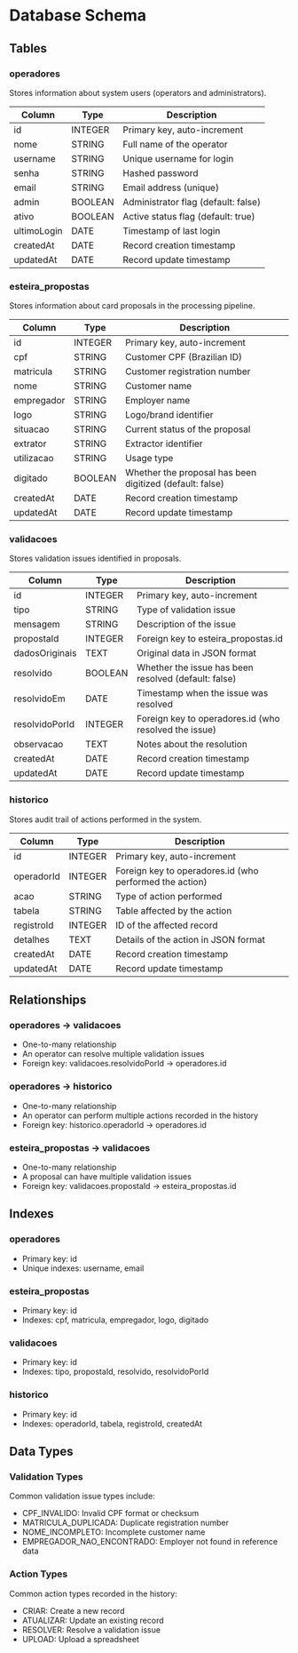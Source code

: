 # Database Schema

## Tables

### operadores

Stores information about system users (operators and administrators).

| Column | Type | Description |
|--------|------|-------------|
| id | INTEGER | Primary key, auto-increment |
| nome | STRING | Full name of the operator |
| username | STRING | Unique username for login |
| senha | STRING | Hashed password |
| email | STRING | Email address (unique) |
| admin | BOOLEAN | Administrator flag (default: false) |
| ativo | BOOLEAN | Active status flag (default: true) |
| ultimoLogin | DATE | Timestamp of last login |
| createdAt | DATE | Record creation timestamp |
| updatedAt | DATE | Record update timestamp |

### esteira_propostas

Stores information about card proposals in the processing pipeline.

| Column | Type | Description |
|--------|------|-------------|
| id | INTEGER | Primary key, auto-increment |
| cpf | STRING | Customer CPF (Brazilian ID) |
| matricula | STRING | Customer registration number |
| nome | STRING | Customer name |
| empregador | STRING | Employer name |
| logo | STRING | Logo/brand identifier |
| situacao | STRING | Current status of the proposal |
| extrator | STRING | Extractor identifier |
| utilizacao | STRING | Usage type |
| digitado | BOOLEAN | Whether the proposal has been digitized (default: false) |
| createdAt | DATE | Record creation timestamp |
| updatedAt | DATE | Record update timestamp |

### validacoes

Stores validation issues identified in proposals.

| Column | Type | Description |
|--------|------|-------------|
| id | INTEGER | Primary key, auto-increment |
| tipo | STRING | Type of validation issue |
| mensagem | STRING | Description of the issue |
| propostaId | INTEGER | Foreign key to esteira_propostas.id |
| dadosOriginais | TEXT | Original data in JSON format |
| resolvido | BOOLEAN | Whether the issue has been resolved (default: false) |
| resolvidoEm | DATE | Timestamp when the issue was resolved |
| resolvidoPorId | INTEGER | Foreign key to operadores.id (who resolved the issue) |
| observacao | TEXT | Notes about the resolution |
| createdAt | DATE | Record creation timestamp |
| updatedAt | DATE | Record update timestamp |

### historico

Stores audit trail of actions performed in the system.

| Column | Type | Description |
|--------|------|-------------|
| id | INTEGER | Primary key, auto-increment |
| operadorId | INTEGER | Foreign key to operadores.id (who performed the action) |
| acao | STRING | Type of action performed |
| tabela | STRING | Table affected by the action |
| registroId | INTEGER | ID of the affected record |
| detalhes | TEXT | Details of the action in JSON format |
| createdAt | DATE | Record creation timestamp |
| updatedAt | DATE | Record update timestamp |

## Relationships

### operadores → validacoes

- One-to-many relationship
- An operator can resolve multiple validation issues
- Foreign key: validacoes.resolvidoPorId → operadores.id

### operadores → historico

- One-to-many relationship
- An operator can perform multiple actions recorded in the history
- Foreign key: historico.operadorId → operadores.id

### esteira_propostas → validacoes

- One-to-many relationship
- A proposal can have multiple validation issues
- Foreign key: validacoes.propostaId → esteira_propostas.id

## Indexes

### operadores

- Primary key: id
- Unique indexes: username, email

### esteira_propostas

- Primary key: id
- Indexes: cpf, matricula, empregador, logo, digitado

### validacoes

- Primary key: id
- Indexes: tipo, propostaId, resolvido, resolvidoPorId

### historico

- Primary key: id
- Indexes: operadorId, tabela, registroId, createdAt

## Data Types

### Validation Types

Common validation issue types include:

- CPF_INVALIDO: Invalid CPF format or checksum
- MATRICULA_DUPLICADA: Duplicate registration number
- NOME_INCOMPLETO: Incomplete customer name
- EMPREGADOR_NAO_ENCONTRADO: Employer not found in reference data

### Action Types

Common action types recorded in the history:

- CRIAR: Create a new record
- ATUALIZAR: Update an existing record
- RESOLVER: Resolve a validation issue
- UPLOAD: Upload a spreadsheet